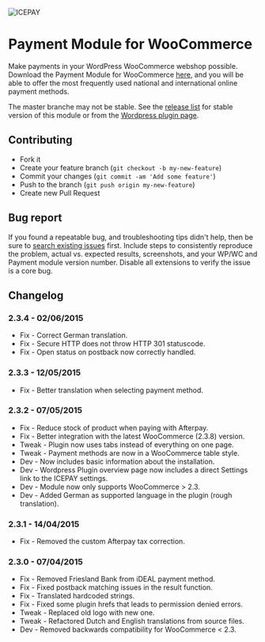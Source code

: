 ![ICEPAY](https://camo.githubusercontent.com/49043ebb42bd9b98941d6013761d4aadcd33f14f/68747470733a2f2f6963657061792e636f6d2f6e6c2f77702d636f6e74656e742f7468656d65732f6963657061792f696d616765732f6865616465722f6c6f676f2e737667)

# Payment Module for WooCommerce

Make payments in your WordPress WooCommerce webshop possible. Download the Payment Module for WooCommerce [here](https://github.com/icepay/WooCommerce/releases), and you will be able to offer the most frequently used national and international online payment methods.

The master branche may not be stable. See the [release list](https://github.com/icepay/WooCommerce/releases) for stable version of this module or from the [Wordpress plugin page](https://wordpress.org/plugins/icepay-woocommerce-online-payment-module/).

## Contributing ##

* Fork it
* Create your feature branch (`git checkout -b my-new-feature`)
* Commit your changes (`git commit -am 'Add some feature'`)
* Push to the branch (`git push origin my-new-feature`)
* Create new Pull Request

## Bug report ##

If you found a repeatable bug, and troubleshooting tips didn't help, then be sure to [search existing issues](https://github.com/icepay/WooCommerce/issues) first. Include steps to consistently reproduce the problem, actual vs. expected results, screenshots, and your WP/WC and Payment module version number. Disable all extensions to verify the issue is a core bug.

## Changelog ##

### 2.3.4 - 02/06/2015
* Fix - Correct German translation.
* Fix - Secure HTTP does not throw HTTP 301 statuscode.
* Fix - Open status on postback now correctly handled.

### 2.3.3 - 12/05/2015
* Fix - Better translation when selecting payment method.

### 2.3.2 - 07/05/2015
* Fix - Reduce stock of product when paying with Afterpay.
* Fix - Better integration with the latest WooCommerce (2.3.8) version.
* Tweak - Plugin now uses tabs instead of everything on one page.
* Tweak - Payment methods are now in a WooCommerce table style.
* Dev - Now includes basic information about the installation.
* Dev - Wordpress Plugin overview page now includes a direct Settings link to the ICEPAY settings.
* Dev - Module now only supports WooCommerce > 2.3.
* Dev - Added German as supported language in the plugin (rough translation).

### 2.3.1 - 14/04/2015
* Fix - Removed the custom Afterpay tax correction.

### 2.3.0 - 07/04/2015
* Fix - Removed Friesland Bank from iDEAL payment method.
* Fix - Fixed postback matching issues in the result function.
* Fix - Translated hardcoded strings.
* Fix - Fixed some plugin hrefs that leads to permission denied errors.
* Tweak - Replaced old logo with new one.
* Tweak - Refactored Dutch and English translations from source files.
* Dev - Removed backwards compatibility for WooCommerce < 2.3.
